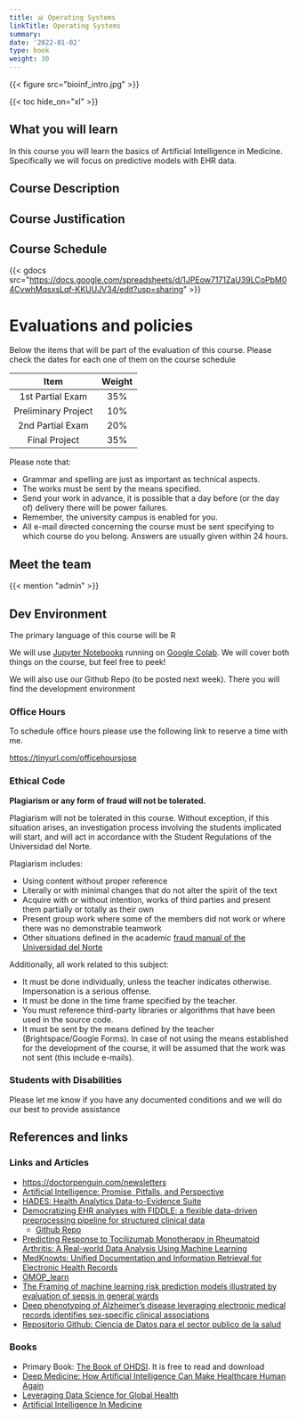 ```yaml
---
title: 📊 Operating Systems
linkTitle: Operating Systems
summary: 
date: '2022-01-02'
type: book
weight: 30
---
```


<!--more-->

{{< figure src="bioinf_intro.jpg" >}}

{{< toc hide_on="xl" >}}

## What you will learn

In this course you will learn the basics of Artificial Intelligence in Medicine. Specifically we will focus on predictive models with EHR data.

## Course Description



## Course Justification



## Course Schedule

{{< gdocs src="https://docs.google.com/spreadsheets/d/1JPEow7171ZaU39LCoPbM04CvwhMqsxsLqf-KKUUJV34/edit?usp=sharing" >}}


# Evaluations and policies

Below the items that will be part of the evaluation of this course. Please check the dates for each one of them on the course schedule


| Item 	| Weight 	|
|:---:	|:---:	|
| 1st Partial Exam 	| 35% 	|
| Preliminary Project	| 10% 	|
| 2nd Partial Exam 	| 20% 	|
| Final Project 	| 35% 	|

Please note that:

- Grammar and spelling are just as important as technical aspects.
- The works must be sent by the means specified.
- Send your work in advance, it is possible that a day before (or the day of) delivery there will be power failures.
- Remember, the university campus is enabled for you.
- All e-mail directed concerning the course must be sent specifying to which course do you belong. Answers are usually given within 24 hours. 

## Meet the team

{{< mention "admin" >}}

## Dev Environment

The primary language of this course will be R

We will use [Jupyter Notebooks](https://jupyter.org/) running on [Google Colab](https://colab.to/r). We will cover both things on the course, but feel free to peek! 

We will also use our Github Repo (to be posted next week). There you will find the development environment 


### Office Hours

To schedule office hours please use the following link to reserve a time with me. 

https://tinyurl.com/officehoursjose

### Ethical Code

**Plagiarism or any form of fraud will not be tolerated.**

Plagiarism will not be tolerated in this course. Without exception, if this situation arises, an investigation process involving the students implicated will start, and will act in accordance with the Student Regulations of the Universidad del Norte. 

Plagiarism includes: 
- Using content without proper reference
- Literally or with minimal changes that do not alter the spirit of the text
- Acquire with or without intention, works of third parties and present them partially or totally as their own
- Present group work where some of the members did not work or where there was no demonstrable teamwork
- Other situations defined in the academic [fraud manual of the Universidad del Norte](https://guayacan.uninorte.edu.co/normatividad_interna/upload/File/Guia_Prevencion_Fraude%20estudiantes(5).pdf)


Additionally, all work related to this subject:

- It must be done individually, unless the teacher indicates otherwise. Impersonation is a serious offense.
- It must be done in the time frame specified by the teacher.
- You must reference third-party libraries or algorithms that have been used in the source code.
- It must be sent by the means defined by the teacher (Brightspace/Google Forms). In case of not using the means established for the development of the course, it will be assumed that the work was not sent (this include e-mails).

### Students with Disabilities

Please let me know if you have any documented conditions and we will do our best to provide assistance

## References and links

### Links and Articles

- https://doctorpenguin.com/newsletters
- [Artificial Intelligence: Promise, Pitfalls, and Perspective](https://jamanetwork.com/journals/jama/fullarticle/2766942)
- [HADES: Health Analytics Data-to-Evidence Suite](https://ohdsi.github.io/Hades/)
- [Democratizing EHR analyses with FIDDLE: a flexible data-driven preprocessing pipeline for structured clinical data](https://academic.oup.com/jamia/article/27/12/1921/5920826)
    - [Github Repo](https://github.com/MLD3/FIDDLE)
- [Predicting Response to Tocilizumab Monotherapy in Rheumatoid Arthritis: A Real-world Data Analysis Using Machine Learning](https://www.jrheum.org/content/48/9/1364.abstract)
- [MedKnowts: Unified Documentation and Information Retrieval for Electronic Health Records](https://dl.acm.org/doi/fullHtml/10.1145/3472749.3474814)
- [OMOP_learn](https://github.com/clinicalml/omop-learn)
- [The Framing of machine learning risk prediction models illustrated by evaluation of sepsis in general wards](https://www.nature.com/articles/s41746-021-00529-x)
- [Deep phenotyping of Alzheimer’s disease leveraging electronic medical records identifies sex-specific clinical associations](https://www.nature.com/articles/s41467-022-28273-0)
- [Repositorio Github: Ciencia de Datos para el sector publico de la salud](https://github.com/opensaludlab/ciencia_datos)

### Books

- Primary Book: [The Book of OHDSI](https://ohdsi.github.io/TheBookOfOhdsi/). It is free to read and download
- [Deep Medicine: How Artificial Intelligence Can Make Healthcare Human Again](https://www.amazon.com/Deep-Medicine-Artificial-Intelligence-Healthcare/dp/1541644638)
- [Leveraging Data Science for Global Health](https://www.amazon.com/Leveraging-Data-Science-Global-Health-ebook/dp/B08F3QBRMX)
- [Artificial Intelligence In Medicine](https://www.amazon.com/Artificial-Intelligence-Medicine-Peter-Szolovits-ebook/dp/B07VB5GXMS/ref=sr_1_10?crid=1YQ99A71WAIKM&keywords=Artificial+Intelligence+In+Medicine&qid=1643912371&sprefix=artificial+intelligence+in+medicine%2Caps%2C368&sr=8-10)
